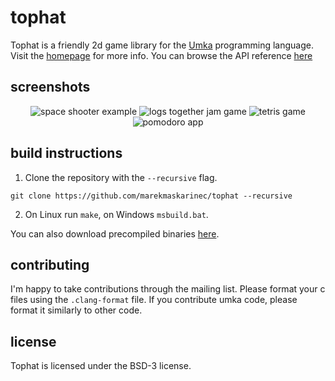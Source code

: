 # tophat

Tophat is a friendly 2d game library for the
[Umka](https://github.com/vtereshkov/umka-lang) programming language.  Visit
the [homepage](https://tophat2d.dev) for more info.  You can browse the API
reference [here](https://docs.tophat2d.dev)

## screenshots

<p align="center">
	<img
		src="https://tophat2d.dev/img/space-shooter.png"
		alt="space shooter example"
	>
	<img
		src="https://img.itch.zone/aW1hZ2UvMTA4MzEwMS82MjA4NzA5LnBuZw==/347x500/qNlZNI.png"
		alt="logs together jam game"
	>
	<img
		src="https://tophat2d.dev/img/tetris.png"
		alt="tetris game"
	>
	<img
		src="https://tophat2d.dev/img/pomodoro.png"
		alt="pomodoro app"
	>
</p>

## build instructions

1. Clone the repository with the `--recursive` flag.

```
git clone https://github.com/marekmaskarinec/tophat --recursive
```

2. On Linux run `make`, on Windows `msbuild.bat`.

You can also download precompiled binaries [here](https://tophat2d.dev/dl).

## contributing

I'm happy to take contributions through the mailing list. Please format your c
files using the `.clang-format` file. If you contribute umka code, please
format it similarly to other code.

## license

Tophat is licensed under the BSD-3 license.
